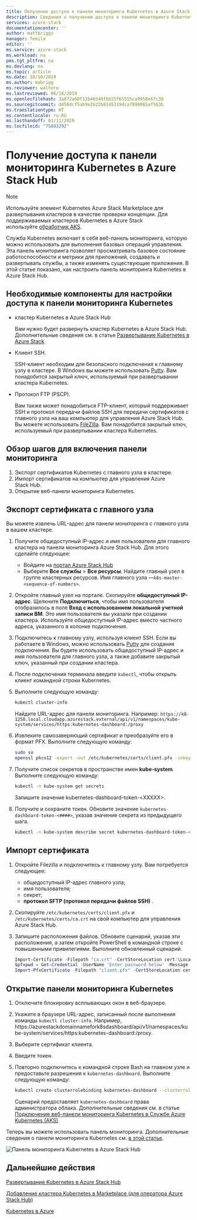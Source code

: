 ```yaml
---
title: Получение доступа к панели мониторинга Kubernetes в Azure Stack Hub | Документация Майкрософт
description: Сведения о получении доступа к панели мониторинга Kubernetes в Azure Stack Hub
services: azure-stack
documentationcenter: ''
author: mattbriggs
manager: femila
editor: ''
ms.service: azure-stack
ms.workload: na
pms.tgt_pltfrm: na
ms.devlang: na
ms.topic: article
ms.date: 10/10/2019
ms.author: mabrigg
ms.reviewer: waltero
ms.lastreviewed: 06/18/2019
ms.openlocfilehash: 3a872a60f32b46540f6b55f65555ca9958e67c38
ms.sourcegitcommit: d450dcf5ab9e2b22b8145319dca7098065af563b
ms.translationtype: HT
ms.contentlocale: ru-RU
ms.lasthandoff: 01/11/2020
ms.locfileid: "75883292"
---
```

# <a name="access-the-kubernetes-dashboard-in-azure-stack-hub"></a>Получение доступа к панели мониторинга Kubernetes в Azure Stack Hub 

> [!Note]   
> Используйте элемент Kubernetes Azure Stack Marketplace для развертывания кластеров в качестве проверки концепции. Для поддерживаемых кластеров Kubernetes в Azure Stack используйте [обработчик AKS](azure-stack-kubernetes-aks-engine-overview.md).

Служба Kubernetes включает в себя веб-панель мониторинга, которую можно использовать для выполнения базовых операций управления. Эта панель мониторинга позволяет просматривать базовое состояние работоспособности и метрики для приложений, создавать и развертывать службы, а также изменять существующие приложения. В этой статье показано, как настроить панель мониторинга Kubernetes в Azure Stack Hub.

## <a name="prerequisites-for-kubernetes-dashboard"></a>Необходимые компоненты для настройки доступа к панели мониторинга Kubernetes

* кластер Kubernetes в Azure Stack Hub

    Вам нужно будет развернуть кластер Kubernetes в Azure Stack Hub. Дополнительные сведения см. в статье [Развертывание Kubernetes в Azure Stack](azure-stack-solution-template-kubernetes-deploy.md).

* Клиент SSH.

    SSH-клиент необходим для безопасного подключения к главному узлу в кластере. В Windows вы можете использовать [Putty](https://docs.microsoft.com/azure/marketplace/cloud-partner-portal/virtual-machine/cpp-connect-vm). Вам понадобится закрытый ключ, используемый при развертывании кластера Kubernetes.

* Протокол FTP (PSCP).

    Вам также может понадобиться FTP-клиент, который поддерживает SSH и протокол передачи файлов SSH для передачи сертификатов с главного узла на ваш компьютер для управления Azure Stack Hub. Вы можете использовать [FileZilla](https://filezilla-project.org/download.php?type=client). Вам понадобится закрытый ключ, используемый при развертывании кластера Kubernetes.

## <a name="overview-of-steps-to-enable-dashboard"></a>Обзор шагов для включения панели мониторинга

1.  Экспорт сертификатов Kubernetes с главного узла в кластере. 
2.  Импорт сертификатов на компьютер для управления Azure Stack Hub.
2.  Открытие веб-панели мониторинга Kubernetes. 

## <a name="export-certificate-from-the-master"></a>Экспорт сертификата с главного узла 

Вы можете извлечь URL-адрес для панели мониторинга с главного узла в вашем кластере.

1. Получите общедоступный IP-адрес и имя пользователя для главного кластера на панели мониторинга Azure Stack Hub. Для этого сделайте следующее:

    - Войдите на [портал Azure Stack Hub](https://portal.local.azurestack.external/)
    - Выберите **Все службы** > **Все ресурсы**. Найдите главный узел в группе кластерных ресурсов. Имя главного узла —`k8s-master-<sequence-of-numbers>`. 

2. Откройте главный узел на портале. Скопируйте **общедоступный IP-адрес**. Щелкните **Подключиться**, чтобы имя пользователя отобразилось в поле **Вход с использованием локальной учетной записи ВМ**. Это имя пользователя вы указали при создании кластера. Используйте общедоступный IP-адрес вместо частного адреса, указанного в колонке подключения.

3.  Подключитесь к главному узлу, используя клиент SSH. Если вы работаете в Windows, можно использовать [Putty](https://docs.microsoft.com/azure/marketplace/cloud-partner-portal/virtual-machine/cpp-connect-vm) для создания подключения. Вы будете использовать общедоступный IP-адрес и имя пользователя для главного узла, а также добавите закрытый ключ, указанный при создании кластера.

4.  После подключения терминала введите `kubectl`, чтобы открыть клиент командной строки Kubernetes.

5. Выполните следующую команду:

    ```Bash   
    kubectl cluster-info 
    ``` 
    Найдите URL-адрес для панели мониторинга. Например:  `https://k8-1258.local.cloudapp.azurestack.external/api/v1/namespaces/kube-system/services/https:kubernetes-dashboard:/proxy`

6.  Извлеките самозаверяющий сертификат и преобразуйте его в формат PFX. Выполните следующую команду:

    ```Bash  
    sudo su 
    openssl pkcs12 -export -out /etc/kubernetes/certs/client.pfx -inkey /etc/kubernetes/certs/client.key  -in /etc/kubernetes/certs/client.crt -certfile /etc/kubernetes/certs/ca.crt 
    ```

7.  Получите список секретов в пространстве имен **kube-system**. Выполните следующую команду:

    ```Bash  
    kubectl -n kube-system get secrets
    ```

    Запишите значение kubernetes-dashboard-token-\<XXXXX>. 

8.  Получите и сохраните токен. Обновите значение `kubernetes-dashboard-token-<####>`, указав значение секрета из предыдущего шага.

    ```Bash  
    kubectl -n kube-system describe secret kubernetes-dashboard-token-<####>| awk '$1=="token:"{print $2}' 
    ```

## <a name="import-the-certificate"></a>Импорт сертификата

1. Откройте Filezilla и подключитесь к главному узлу. Вам потребуется следующее:

    - общедоступный IP-адрес главного узла;
    - имя пользователя;
    - секрет;
    - **протокол SFTP (протокол передачи файлов SSH)** .

2. Скопируйте `/etc/kubernetes/certs/client.pfx` и `/etc/kubernetes/certs/ca.crt` на свой компьютер для управления Azure Stack Hub.

3. Запишите расположения файлов. Обновите сценарий, указав эти расположения, а затем откройте PowerShell в командной строке с повышенными привилегиями. Выполните обновленный сценарий.  

    ```powershell   
    Import-Certificate -Filepath "ca.crt" -CertStoreLocation cert:\LocalMachine\Root 
    $pfxpwd = Get-Credential -UserName 'Enter password below' -Message 'Enter password below' 
    Import-PfxCertificate -Filepath "client.pfx" -CertStoreLocation cert:\CurrentUser\My -Password $pfxpwd.Password 
    ``` 

## <a name="open-the-kubernetes-dashboard"></a>Открытие панели мониторинга Kubernetes 

1. Отключите блокировку всплывающих окон в веб-браузере.

2. Укажите в браузере URL-адрес, записанный после выполнения команды `kubectl cluster-info`. Например, https:\//azurestackdomainnamefork8sdashboard/api/v1/namespaces/kube-system/services/https:kubernetes-dashboard:/proxy. 
3. Выберите сертификат клиента.
4. Введите токен. 
5. Повторно подключитесь к командной строке Bash на главном узле и предоставьте разрешения к `kubernetes-dashboard`. Выполните следующую команду:

    ```Bash  
    kubectl create clusterrolebinding kubernetes-dashboard --clusterrole=cluster-admin --serviceaccount=kube-system:kubernetes-dashboard 
    ``` 

    Сценарий предоставляет `kubernetes-dashboard` права администратора облака. Дополнительные сведения см. в статье [Подключение веб-панели мониторинга Kubernetes в Службе Azure Kubernetes (AKS)](https://docs.microsoft.com/azure/aks/kubernetes-dashboard).

Теперь вы можете использовать панель мониторинга. Дополнительные сведения о панели мониторинга Kubernetes см. [в этой статье](https://kubernetes.io/docs/tasks/access-application-cluster/web-ui-dashboard/). 

![Панель мониторинга Kubernetes в Azure Stack Hub](media/azure-stack-solution-template-kubernetes-dashboard/azure-stack-kub-dashboard.png)

## <a name="next-steps"></a>Дальнейшие действия 

[Развертывание Kubernetes в Azure Stack Hub](azure-stack-solution-template-kubernetes-deploy.md)  

[Добавление кластера Kubernetes в Marketplace (для оператора Azure Stack Hub)](../operator/azure-stack-solution-template-kubernetes-cluster-add.md)  

[Kubernetes в Azure](https://docs.microsoft.com/azure/container-service/kubernetes/container-service-kubernetes-walkthrough)  
